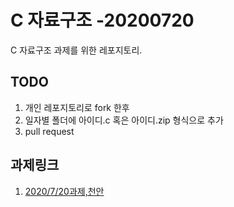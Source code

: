 # C 자료구조 -20200720

C 자료구조 과제를 위한 레포지토리.

## TODO

1. 개인 레포지토리로 fork 한후
2. 일자별 폴더에 아이디.c 혹은 아이디.zip 형식으로 추가
3. pull request

## 과제링크

1. [2020/7/20과제,천안](./20200720/README.md)
